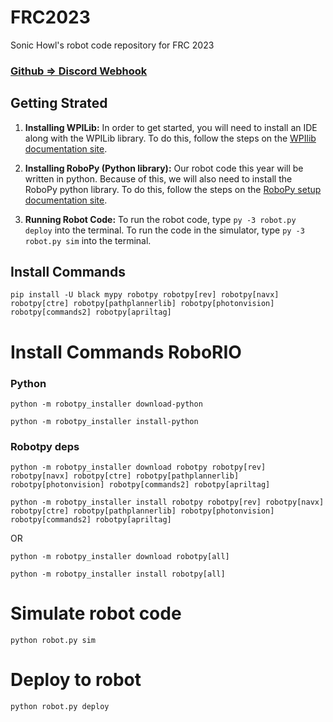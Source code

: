 # FRC2023

Sonic Howl's robot code repository for FRC 2023

### [Github => Discord Webhook](https://discord.com/api/webhooks/1080990460035747840/M5FLqzQWFm_lLNd7CunalWq13Erbpta00Gxa96MRn2Me4PcqpATi5P8xJlI8GTIhtEVm)

## Getting Strated

1. **Installing WPILib:** In order to get started, you will need to install an IDE along with the WPILib library. To do this, follow the steps on the [WPIlib documentation site](https://docs.wpilib.org/en/stable/docs/zero-to-robot/step-2/wpilib-setup.html).

2. **Installing RoboPy (Python library):** Our robot code this year will be written in python. Because of this, we will also need to install the RoboPy python library. To do this, follow the steps on the [RoboPy setup documentation site](https://robotpy.readthedocs.io/en/stable/install/computer.html#install-computer).

3. **Running Robot Code:** To run the robot code, type `py -3 robot.py deploy` into the terminal. To run the code in the simulator, type `py -3 robot.py sim` into the terminal.

## Install Commands

`pip install -U black mypy robotpy robotpy[rev] robotpy[navx] robotpy[ctre] robotpy[pathplannerlib] robotpy[photonvision] robotpy[commands2] robotpy[apriltag]`

# Install Commands RoboRIO

### Python

`python -m robotpy_installer download-python`

`python -m robotpy_installer install-python`

### Robotpy deps

`python -m robotpy_installer download robotpy robotpy[rev] robotpy[navx] robotpy[ctre] robotpy[pathplannerlib] robotpy[photonvision] robotpy[commands2] robotpy[apriltag]`

`python -m robotpy_installer install robotpy robotpy[rev] robotpy[navx] robotpy[ctre] robotpy[pathplannerlib] robotpy[photonvision] robotpy[commands2] robotpy[apriltag]`

OR

`python -m robotpy_installer download robotpy[all]`

`python -m robotpy_installer install robotpy[all]`

# Simulate robot code

`python robot.py sim`

# Deploy to robot

`python robot.py deploy`
